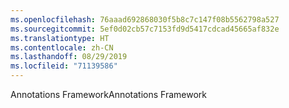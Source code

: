 ```yaml
---
ms.openlocfilehash: 76aaad692868030f5b8c7c147f08b5562798a527
ms.sourcegitcommit: 5ef0d02cb57c7153fd9d5417cdcad45665af832e
ms.translationtype: HT
ms.contentlocale: zh-CN
ms.lasthandoff: 08/29/2019
ms.locfileid: "71139586"
---
```

<span data-ttu-id="cb7a4-101">Annotations Framework</span><span class="sxs-lookup"><span data-stu-id="cb7a4-101">Annotations Framework</span></span>